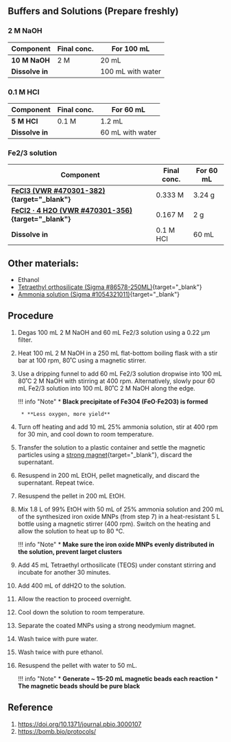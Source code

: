 ## **Buffers and Solutions** (Prepare freshly)

### **2 M NaOH**

| **Component** | **Final conc.** | **For 100 mL** |
|---------------|-----------------|----------------|
| **10 M NaOH** | 2 M             | 20 mL          |
| **Dissolve in** |               | 100 mL with water |

### **0.1 M HCl**

| **Component** | **Final conc.** | **For 60 mL**  |
|---------------|-----------------|----------------|
| **5 M HCl**   | 0.1 M           | 1.2 mL         |
| **Dissolve in** |               | 60 mL with water |

### **Fe2/3 solution**

| **Component** | **Final conc.** | **For 60 mL**  |
|---------------|-----------------|----------------|
| **[FeCl3 (VWR #470301-382)](https://www.avantorsciences.com/us/en/product/8878176/ironiii-chloride?isCatNumSearch=true){target="_blank"}** | 0.333 M | 3.24 g |
| **[FeCl2 · 4 H2O (VWR #470301-356)](https://www.avantorsciences.com/us/en/product/8878169/ironii-chloride-tetrahydrate?isCatNumSearch=true){target="_blank"}** | 0.167 M | 2 g |
| **Dissolve in** | 0.1 M HCl | 60 mL |

## **Other materials:**
- Ethanol
- [Tetraethyl orthosilicate (Sigma #86578-250ML)](https://www.sigmaaldrich.com/US/en/product/aldrich/86578){target="_blank"}
- [Ammonia solution (Sigma #1054321011)](https://www.sigmaaldrich.com/US/en/product/mm/105432?utm_source=google%2Cgoogle&utm_medium=organicshopping%2Ccpc&utm_campaign=20790375250&utm_content=154400301983&gad_source=1&gbraid=0AAAAAD8kLQR5967HwWvzVDWor8RUFMunS&gclid=Cj0KCQiAs5i8BhDmARIsAGE4xHzx2xcHS1AAMS6HDn1IEnrgWW2W83hscTFeYdhKXsKzKfqwMdE_MlUaAi-XEALw_wcB){target="_blank"}

## **Procedure**

1. Degas 100 mL 2 M NaOH and 60 mL Fe2/3 solution using a 0.22 µm filter.
2. Heat 100 mL 2 M NaOH in a 250 mL flat-bottom boiling flask with a stir bar at 100 rpm, 80˚C using a magnetic stirrer.
3. Use a dripping funnel to add 60 mL Fe2/3 solution dropwise into 100 mL 80˚C 2 M NaOH with stirring at 400 rpm. Alternatively, slowly pour 60 mL Fe2/3 solution into 100 mL 80˚C 2 M NaOH along the edge.

    !!! info "Note"
        * **Black precipitate of Fe3O4 (FeO·Fe2O3) is formed**
        
        * **Less oxygen, more yield**

4. Turn off heating and add 10 mL 25% ammonia solution, stir at 400 rpm for 30 min, and cool down to room temperature.
5. Transfer the solution to a plastic container and settle the magnetic particles using a [strong magnet](https://www.amazon.com/dp/B07CCJSPWR/ref=sspa_dk_detail_0?pd_rd_i=B07CCJSPWR&pd_rd_w=r8T47&content-id=amzn1.sym.8c2f9165-8e93-42a1-8313-73d3809141a2&pf_rd_p=8c2f9165-8e93-42a1-8313-73d3809141a2&pf_rd_r=CPAXYRC55X4JEE7BCPBX&pd_rd_wg=ZZD3o&pd_rd_r=b4134dac-aa8d-4af4-837b-db45f3c4d6e5&s=industrial&sp_csd=d2lkZ2V0TmFtZT1zcF9kZXRhaWw&th=1){target="_blank"}, discard the supernatant.
6. Resuspend in 200 mL EtOH, pellet magnetically, and discard the supernatant. Repeat twice.
7. Resuspend the pellet in 200 mL EtOH.
8. Mix 1.8 L of 99% EtOH with 50 mL of 25% ammonia solution and 200 mL of the synthesized iron oxide MNPs (from step 7) in a heat-resistant 5 L bottle using a magnetic stirrer (400 rpm). Switch on the heating and allow the solution to heat up to 80 °C.

    !!! info "Note"
        * **Make sure the iron oxide MNPs evenly distributed in the solution, prevent larget clusters**


9. Add 45 mL Tetraethyl orthosilicate (TEOS) under constant stirring and incubate for another 30 minutes.
10. Add 400 mL of ddH2O to the solution.
11. Allow the reaction to proceed overnight.
12. Cool down the solution to room temperature.
13. Separate the coated MNPs using a strong neodymium magnet.
14. Wash twice with pure water.
15. Wash twice with pure ethanol.
16. Resuspend the pellet with water to 50 mL.

    !!! info "Note"
        * **Generate ~ 15-20 mL magnetic beads each reaction**
        * **The magnetic beads should be pure black**

## **Reference**
1. https://doi.org/10.1371/journal.pbio.3000107
2. https://bomb.bio/protocols/
